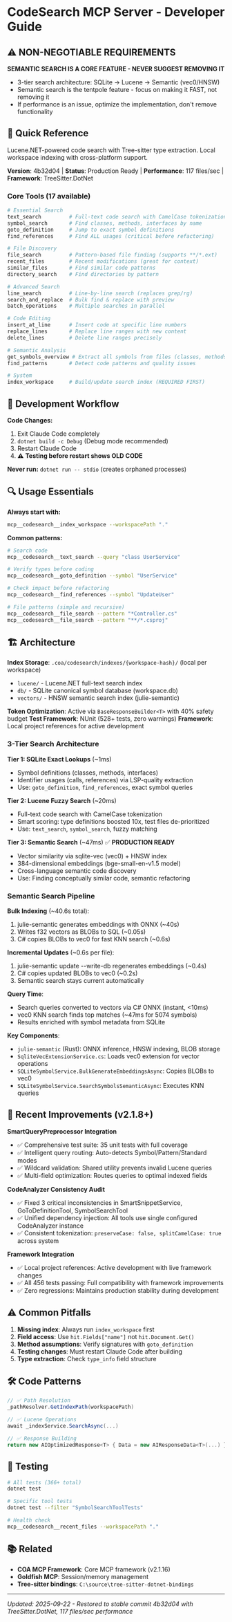 # CodeSearch MCP Server - Developer Guide

## ⚠️ NON-NEGOTIABLE REQUIREMENTS

**SEMANTIC SEARCH IS A CORE FEATURE - NEVER SUGGEST REMOVING IT**
- 3-tier search architecture: SQLite → Lucene → Semantic (vec0/HNSW)
- Semantic search is the tentpole feature - focus on making it FAST, not removing it
- If performance is an issue, optimize the implementation, don't remove functionality

## 🎯 Quick Reference

Lucene.NET-powered code search with Tree-sitter type extraction. Local workspace indexing with cross-platform support.

**Version**: 4b32d04 | **Status**: Production Ready | **Performance**: 117 files/sec | **Framework**: TreeSitter.DotNet

### Core Tools (17 available)

```bash
# Essential Search
text_search         # Full-text code search with CamelCase tokenization
symbol_search       # Find classes, methods, interfaces by name
goto_definition     # Jump to exact symbol definitions
find_references     # Find ALL usages (critical before refactoring)

# File Discovery
file_search         # Pattern-based file finding (supports **/*.ext)
recent_files        # Recent modifications (great for context)
similar_files       # Find similar code patterns
directory_search    # Find directories by pattern

# Advanced Search
line_search         # Line-by-line search (replaces grep/rg)
search_and_replace  # Bulk find & replace with preview
batch_operations    # Multiple searches in parallel

# Code Editing
insert_at_line      # Insert code at specific line numbers
replace_lines       # Replace line ranges with new content
delete_lines        # Delete line ranges precisely

# Semantic Analysis
get_symbols_overview # Extract all symbols from files (classes, methods, etc.)
find_patterns       # Detect code patterns and quality issues

# System
index_workspace     # Build/update search index (REQUIRED FIRST)
```

## 🚨 Development Workflow

**Code Changes:**

1. Exit Claude Code completely
2. `dotnet build -c Debug` (Debug mode recommended)
3. Restart Claude Code
4. ⚠️ **Testing before restart shows OLD CODE**

**Never run:** `dotnet run -- stdio` (creates orphaned processes)

## 🔍 Usage Essentials

**Always start with:**

```bash
mcp__codesearch__index_workspace --workspacePath "."
```

**Common patterns:**

```bash
# Search code
mcp__codesearch__text_search --query "class UserService"

# Verify types before coding
mcp__codesearch__goto_definition --symbol "UserService"

# Check impact before refactoring
mcp__codesearch__find_references --symbol "UpdateUser"

# File patterns (simple and recursive)
mcp__codesearch__file_search --pattern "*Controller.cs"
mcp__codesearch__file_search --pattern "**/*.csproj"
```

## 🏗️ Architecture

**Index Storage**: `.coa/codesearch/indexes/{workspace-hash}/` (local per workspace)
- `lucene/` - Lucene.NET full-text search index
- `db/` - SQLite canonical symbol database (workspace.db)
- `vectors/` - HNSW semantic search index (julie-semantic)

**Token Optimization**: Active via `BaseResponseBuilder<T>` with 40% safety budget
**Test Framework**: NUnit (528+ tests, zero warnings)
**Framework**: Local project references for active development

### 3-Tier Search Architecture

**Tier 1: SQLite Exact Lookups** (~1ms)
- Symbol definitions (classes, methods, interfaces)
- Identifier usages (calls, references) via LSP-quality extraction
- Use: `goto_definition`, `find_references`, exact symbol queries

**Tier 2: Lucene Fuzzy Search** (~20ms)
- Full-text code search with CamelCase tokenization
- Smart scoring: type definitions boosted 10x, test files de-prioritized
- Use: `text_search`, `symbol_search`, fuzzy matching

**Tier 3: Semantic Search** (~47ms) ✅ **PRODUCTION READY**
- Vector similarity via sqlite-vec (vec0) + HNSW index
- 384-dimensional embeddings (bge-small-en-v1.5 model)
- Cross-language semantic code discovery
- Use: Finding conceptually similar code, semantic refactoring

### Semantic Search Pipeline

**Bulk Indexing** (~40.6s total):
1. julie-semantic generates embeddings with ONNX (~40s)
2. Writes f32 vectors as BLOBs to SQL (~0.05s)
3. C# copies BLOBs to vec0 for fast KNN search (~0.6s)

**Incremental Updates** (~0.6s per file):
1. julie-semantic update --write-db regenerates embeddings (~0.4s)
2. C# copies updated BLOBs to vec0 (~0.2s)
3. Semantic search stays current automatically

**Query Time**:
- Search queries converted to vectors via C# ONNX (instant, <10ms)
- vec0 KNN search finds top matches (~47ms for 5074 symbols)
- Results enriched with symbol metadata from SQLite

**Key Components**:
- `julie-semantic` (Rust): ONNX inference, HNSW indexing, BLOB storage
- `SqliteVecExtensionService.cs`: Loads vec0 extension for vector operations
- `SQLiteSymbolService.BulkGenerateEmbeddingsAsync`: Copies BLOBs to vec0
- `SQLiteSymbolService.SearchSymbolsSemanticAsync`: Executes KNN queries

## 🚀 Recent Improvements (v2.1.8+)

**SmartQueryPreprocessor Integration**

- ✅ Comprehensive test suite: 35 unit tests with full coverage
- ✅ Intelligent query routing: Auto-detects Symbol/Pattern/Standard modes
- ✅ Wildcard validation: Shared utility prevents invalid Lucene queries
- ✅ Multi-field optimization: Routes queries to optimal indexed fields

**CodeAnalyzer Consistency Audit**

- ✅ Fixed 3 critical inconsistencies in SmartSnippetService, GoToDefinitionTool, SymbolSearchTool
- ✅ Unified dependency injection: All tools use single configured CodeAnalyzer instance
- ✅ Consistent tokenization: `preserveCase: false, splitCamelCase: true` across system

**Framework Integration**

- ✅ Local project references: Active development with live framework changes
- ✅ All 456 tests passing: Full compatibility with framework improvements
- ✅ Zero regressions: Maintains production stability during development

## ⚠️ Common Pitfalls

1. **Missing index**: Always run `index_workspace` first
2. **Field access**: Use `hit.Fields["name"]` not `hit.Document.Get()`
3. **Method assumptions**: Verify signatures with `goto_definition`
4. **Testing changes**: Must restart Claude Code after building
5. **Type extraction**: Check `type_info` field structure

## 🛠️ Code Patterns

```csharp
// ✅ Path Resolution
_pathResolver.GetIndexPath(workspacePath)

// ✅ Lucene Operations
await _indexService.SearchAsync(...)

// ✅ Response Building
return new AIOptimizedResponse<T> { Data = new AIResponseData<T>(...) }
```

## 🧪 Testing

```bash
# All tests (366+ total)
dotnet test

# Specific tool tests
dotnet test --filter "SymbolSearchToolTests"

# Health check
mcp__codesearch__recent_files --workspacePath "."
```

## 📚 Related

- **COA MCP Framework**: Core MCP framework (v2.1.16)
- **Goldfish MCP**: Session/memory management
- **Tree-sitter bindings**: `C:\source\tree-sitter-dotnet-bindings`

---

_Updated: 2025-09-22 - Restored to stable commit 4b32d04 with TreeSitter.DotNet, 117 files/sec performance_
